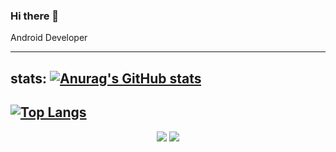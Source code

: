 ### Hi there 👋

Android Developer

---
stats: [![Anurag's GitHub stats](https://github-readme-stats.vercel.app/api?username=sun5066)](https://github.com/anuraghazra/github-readme-stats)
---
[![Top Langs](https://github-readme-stats.vercel.app/api/top-langs/?username=sun5066&layout=compact)](https://github.com/anuraghazra/github-readme-stats)
---

<p align="center" style="max-width: 100%;">
  <a href="https://sun5066.github.io"><img src="https://img.shields.io/badge/Blog-Sun%20Blog-blue"/></a>
  <a href="#"><img src="https://img.shields.io/badge/Company-Inforex-blue"/></a>
</p>

